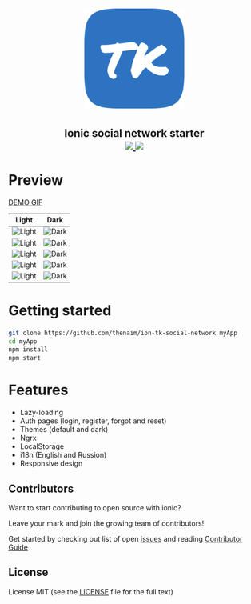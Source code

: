 <h1 align="center">
    <a href="https://github.com/thenaim/ion-tk-social-network#readme">
        <img src="./src/assets/logo/TK_DEFAULT_LOGO.png" width="200">
    </a>
</h1>

<h2 align="center">
    Ionic social network starter</br>
    <a href="https://github.com/thenaim/ion-tk-social-network/releases" target="_blank">
    <img src="https://flat.badgen.net/github/release/thenaim/ion-tk-social-network">
  </a>
    <a href="https://github.com/thenaim/ion-tk-social-network/commits/master" target="_blank">
    <img src="https://flat.badgen.net/github/last-commit/thenaim/ion-tk-social-network">
  </a>
</h2>

# Preview

[DEMO GIF](https://i.imgur.com/bLyjG9t.gif)

| Light  | Dark  |
| -----------------| -----|
| ![Light](https://i.imgur.com/XKCKrT8.png) | ![Dark](https://i.imgur.com/HT3ko7i.png) |
| ![Light](https://i.imgur.com/TPAc5lv.png) | ![Dark](https://i.imgur.com/1eIQ30v.png) |
| ![Light](https://i.imgur.com/2RwKb8y.png) | ![Dark](https://i.imgur.com/qQGUszi.png) |
| ![Light](https://i.imgur.com/kBrkscT.png) | ![Dark](https://i.imgur.com/9ByGECy.png) |
| ![Light](https://i.imgur.com/TrIMhYM.png) | ![Dark](https://i.imgur.com/1x2kkNa.png) |

# Getting started

```bash
git clone https://github.com/thenaim/ion-tk-social-network myApp
cd myApp
npm install
npm start
```

# Features

- Lazy-loading
- Auth pages (login, register, forgot and reset)
- Themes (default and dark)
- Ngrx
- LocalStorage
- i18n (English and Russion)
- Responsive design

## Contributors

Want to start contributing to open source with ionic?

Leave your mark and join the growing team of contributors!

Get started by checking out list of open [issues](https://github.com/thenaim/ion-tk-social-network/issues) and reading [Contributor Guide](https://github.com/thenaim/ion-tk-social-network/blob/master/CONTRIBUTING.md)

## License

License MIT (see the [LICENSE](https://github.com/thenaim/ion-tk-social-network/blob/master/LICENSE) file for the full text)
